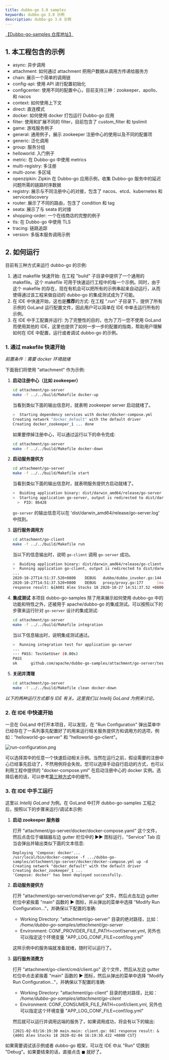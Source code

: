 ```yaml
---
title: dubbo-go 3.0 samples
keywords: dubbo-go 3.0 示例
description: dubbo-go 3.0 示例
---
```


[【Dubbo-go-samples 仓库地址】](https://github.com/apache/dubbo-go-samples)

## 1. 本工程包含的示例

* async: 异步调用
* attachment: 如何通过 attachment 把用户数据从调用方传递给服务方
* chain: 展示一个简单的调用链
* config-api: 使用 API 进行配置初始化
* configcenter: 使用不同的配置中心，目前支持三种：zookeeper、apollo、和 nacos
* context: 如何使用上下文
* direct: 直连模式
* docker: 如何使用 docker 打包运行 Dubbo-go 应用
* filter: 使用和扩展不同的 filter，目前包含了 custom_filter 和 tpslimit
* game: 游戏服务例子
* general: 通用例子，展示 zookeeper 注册中心的使用以及不同的配置项
* generic: 泛化调用
* group: 服务分组
* helloworld: 入门例子
* metric: 在 Dubbo-go 中使用 metrics
* multi-registry: 多注册
* multi-zone: 多区域
* openzipkin: Zipkin 在 Dubbo-go 应用示例，收集 Dubbo-go 服务中的延迟问题所需的链路时序数据
* registry: 展示与不同注册中心的对接，包含了 nacos、etcd、kubernetes 和 servicediscovery
* router: 展示了不同的路由，包含了 condition 和 tag
* seata: 展示了与 seata 的对接
* shopping-order: 一个在线商店的完整的例子
* tls: 在 Dubbo-go 中使用 TLS
* tracing: 链路追踪
* version: 多版本服务调用示例

## 2. 如何运行

目前有三种方式来运行 dubbo-go 的示例:

1. 通过 makefile 快速开始: 在工程 "build" 子目录中提供了一个通用的 makefile。这个 makefile 可用于快速运行工程中的每一个示例。同时，由于这个 makefile 的存在，现在有机会可以把所有的示例串起来自动运行，从而使得通过该工程来做自动的 dubbo-go 的集成测试成为了可能。
2. 在 IDE 中快速开始，这也是**推荐**的方式: 在工程 ".run" 子目录下，提供了所有示例的 GoLand 运行配置文件，因此用户可以简单在 IDE 中单击运行所有的示例。
3. 在 IDE 中手工配置并运行: 为了完整性的目的，也为了万一您不使用 GoLand 而使用其他的 IDE，这里也提供了如何一步一步的配置的指南，帮助用户理解如何在 IDE 中配置，运行或者调试 dubbo-go 的示例。

### 1. 通过 makefile 快速开始

*前置条件：需要 docker 环境就绪*

下面我们将使用 "attachment" 作为示例:

1. **启动注册中心（比如 zookeeper）**

   ```bash
   cd attachment/go-server
   make -f ../../build/Makefile docker-up 
   ```

   当看到类似下面的输出信息时，就表明 zookeeper server 启动就绪了。

   ```bash
   >  Starting dependency services with docker/docker-compose.yml
   Creating network "docker_default" with the default driver
   Creating docker_zookeeper_1 ... done
   ```

   如果要停掉注册中心，可以通过运行以下的命令完成:

   ```bash
   cd attachment/go-server
   make -f ../../build/Makefile docker-down
   ```

2. **启动服务提供方**

   ```bash
   cd attachment/go-server
   make -f ../../build/Makefile start
   ```

   当看到类似下面的输出信息时，就表明服务提供方启动就绪了。

   ```bash
   >  Buiding application binary: dist/darwin_amd64/release/go-server
   >  Starting application go-server, output is redirected to dist/darwin_amd64/release/go-server.log
     >  PID: 86428
   ```

   `go-server` 的输出信息可以在 'dist/darwin_amd64/release/go-server.log' 中找到。

3. **运行服务调用方**

   ```bash
   cd attachment/go-client
   make -f ../../build/Makefile run 
   ```

   当以下的信息输出时，说明 `go-client` 调用 `go-server` 成功。

   ```bash
   >  Buiding application binary: dist/darwin_amd64/release/go-client
   >  Running application go-client, output is redirected to dist/darwin_amd64/release/go-client.log
   ...
   2020-10-27T14:51:37.520+0800    DEBUG   dubbo/dubbo_invoker.go:144      result.Err: <nil>, result.Rest: &{A001 Alex Stocks 18 2020-10-27 14:51:37.52 +0800 CST}
   2020-10-27T14:51:37.520+0800    DEBUG   proxy/proxy.go:177      [makeDubboCallProxy] result: &{A001 Alex Stocks 18 2020-10-27 14:51:37.52 +0800 CST}, err: <nil>
   response result: &{A001 Alex Stocks 18 2020-10-27 14:51:37.52 +0800 CST}
   ```

4. **集成测试**
   本项目 dubbo-go-samples 除了用来展示如何使用 dubbo-go 中的功能和特性之外，还被用于 apache/dubbo-go 的集成测试。可以按照以下的步骤来运行针对 `go-server` 设计的集成测试:

   ```bash
   cd attachment/go-server
   make -f ../../build/Makefile integration
   ```

   当以下信息输出时，说明集成测试通过。

   ```bash
   >  Running integration test for application go-server
   ...
   --- PASS: TestGetUser (0.00s)
   PASS
   ok      github.com/apache/dubbo-go-samples/attachment/go-server/tests/integration   3.603s
   ```

5. **关闭并清理**

   ```bash
   cd attachment/go-server
   make -f ../../build/Makefile clean docker-down
   ```

*以下的两种运行方式都与 IDE 有关。这里我们以 Intellij GoLand 为例来讨论。*

### 2. 在 IDE 中快速开始

一旦在 GoLand 中打开本项目，可以发现，在 "Run Configuration" 弹出菜单中已经存在了一系列事先配置好了的用来运行相关服务提供方和调用方的选项，例如："helloworld-go-server" 和 "helloworld-go-client"。

![run-configuration.png](https://raw.githubusercontent.com/apache/dubbo-go-samples/master/.images/run-configurations.png)

可以选择其中的任意一个快速启动相关示例。当然在运行之前，假设需要的注册中心已经事先启动了，不然用例将会失败。您可以选择手动自行启动的方式，也可以利用工程中提供的 "docker-compose.yml" 在启动注册中心的 docker 实例。选择后者的话，可以参考[第三种方式](#3-manually-run-in-ide)中的细节。

### 3. 在 IDE 中手工运行

这里以 *Intellij GoLand* 为例。在 GoLand 中打开 dubbo-go-samples 工程之后，按照以下的步骤来运行/调试本示例:

1. **启动 zookeeper 服务器**

   打开 "attachment/go-server/docker/docker-compose.yaml" 这个文件，然后点击位于编辑器左边 gutter 栏位中的 ▶︎▶︎ 图标运行，"Service" Tab 应当会弹出并输出类似下面的文本信息:

   ```
   Deploying 'Compose: docker'...
   /usr/local/bin/docker-compose -f .../dubbo-go-samples/attachment/go-server/docker/docker-compose.yml up -d
   Creating network "docker_default" with the default driver
   Creating docker_zookeeper_1 ...
   'Compose: docker' has been deployed successfully.
   ```

2. **启动服务提供方**

   打开 "attachment/go-server/cmd/server.go" 文件，然后点击左边 gutter 栏位中紧挨着 "main" 函数的 ▶︎ 图标，并从弹出的菜单中选择 "Modify Run Configuration..."，并确保以下配置的准确:

    * Working Directory: "attachment/go-server" 目录的绝对路径，比如： */home/dubbo-go-samples/attachment/go-server*
    * Environment: CONF_PROVIDER_FILE_PATH=conf/server.yml, 另外也可以指定这个环境变量 "APP_LOG_CONF_FILE=conf/log.yml"

   这样示例中的服务端就准备就绪，随时可以运行了。

3. **运行服务消费方**

   打开 "attachment/go-client/cmd/client.go" 这个文件，然后从左边 gutter 栏位中点击紧挨着 "main" 函数的 ▶︎ 图标，然后从弹出的菜单中选择 "Modify Run Configuration..."，并确保以下配置的准确:

    * Working Directory: "attachment/go-client" 目录的绝对路径，比如： */home/dubbo-go-samples/attachment/go-client*
    * Environment: CONF_CONSUMER_FILE_PATH=conf/client.yml, 另外也可以指定这个环境变量 "APP_LOG_CONF_FILE=conf/log.yml"

   然后就可以运行并调用远端的服务了，如果调用成功，将会有以下的输出:

   ```
   [2021-02-03/16:19:30 main.main: client.go: 66] response result: &{A001 Alex Stocks 18 2020-02-04 16:19:30.422 +0800 CST}
   ```

如果需要调试该示例或者 dubbo-go 框架，可以在 IDE 中从 "Run" 切换到 "Debug"。如果要结束的话，直接点击 ◼︎ 就好了。

